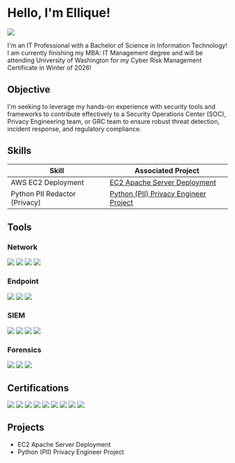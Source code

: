 # Hello, I'm Ellique!
<a href="https://linkedin.com/in/ellique"><img src="https://img.shields.io/badge/-LinkedIn-0072b1?&style=for-the-badge&logo=linkedin&logoColor=white" /></a>



I'm an IT Professional with a Bachelor of Science in Information Technology!
I am currently finishing my MBA: IT Management degree and will be attending University of Washington for my Cyber Risk Management Certificate in Winter of 2026!

## Objective


I'm seeking to leverage my hands-on experience with security tools and frameworks to contribute effectively to a Security Operations Center (SOC), Privacy Engineering team, or GRC team to ensure robust threat detection, incident response, and regulatory compliance.

## Skills


| Skill                                         | Associated Project         |
|-----------------------------------------------|----------------------------|
| AWS EC2 Deployment                            | <a href="https://github.com/3llique/EC2-Project/blob/ebda43d0520639448d338f0e75537737c7a07915/README.md">EC2 Apache Server Deployment</a>|
| Python PII Redactor (Privacy)                 | <a href="https://github.com/3llique/Pii_Redactor/blob/main/PII_Redactor.py"> Python (PII) Privacy Engineer Project</a>|


## Tools

### Network
<div>
    <img src="https://img.shields.io/badge/-Wireshark-1679A7?&style=for-the-badge&logo=Wireshark&logoColor=white" />
    <img src="https://img.shields.io/badge/-Suricata-EF3B2D?&style=for-the-badge&logo=Suricata&logoColor=white" />
    <img src="https://img.shields.io/badge/-Zeek-777BB4?&style=for-the-badge&logo=Zeek&logoColor=white" />
  <img src="https://img.shields.io/badge/-TheHive-FF6F00?&style=for-the-badge&logoColor=white" />

</div>

### Endpoint
<div>
    <img src="https://img.shields.io/badge/-Microsoft_Defender_for_Endpoint-00A4EF?&style=for-the-badge&logo=Microsoft&logoColor=white" />
    <img src="https://img.shields.io/badge/-Velociraptor-4B275F?&style=for-the-badge&logo=Velociraptor&logoColor=white" />
  <img src="https://img.shields.io/badge/-KAPE-800000?&style=for-the-badge&logoColor=white" />

</div>

### SIEM
<div>
    <img src="https://img.shields.io/badge/-Microsoft_Sentinel-0078D4?&style=for-the-badge&logo=Microsoft&logoColor=white" />
    <img src="https://img.shields.io/badge/-Splunk-000000?&style=for-the-badge&logo=Splunk&logoColor=white" />
    <img src="https://img.shields.io/badge/-Elastic-005571?&style=for-the-badge&logo=Elastic&logoColor=white" />
  <img src="https://img.shields.io/badge/-DeepBlueCLI-1E90FF?&style=for-the-badge&logoColor=white" />
</div>

### Forensics
<div>
   <img src="https://img.shields.io/badge/-ExifTool-2F4F4F?&style=for-the-badge&logoColor=white" />
   <img src="https://img.shields.io/badge/-FTK%20Imager-8B0000?&style=for-the-badge&logoColor=white" />
   <img src="https://img.shields.io/badge/-Autopsy%20Workbench-4B0082?&style=for-the-badge&logoColor=white" />
</div>

## Certifications
<div>
<img src="https://img.shields.io/badge/-CISSP-006400?&style=for-the-badge&logoColor=white" />
<img src="https://img.shields.io/badge/-CompTIA%20CySA%2B-FECD1A?&style=for-the-badge&logoColor=white" />
<img src="https://img.shields.io/badge/-Security%20Blue%20Team%20Level%201-1E90FF?&style=for-the-badge&logoColor=white" />
<img src="https://img.shields.io/badge/-Security%2B-FF0000?&style=for-the-badge&logo=CompTIA&logoColor=white" />
<img src="https://img.shields.io/badge/-LPI%20Linux%20Essentials-2C3E50?&style=for-the-badge&logoColor=white" />
<img src="https://img.shields.io/badge/-AWS%20Cloud%20Practitioner-FF9900?&style=for-the-badge&logoColor=white" />
<img src="https://img.shields.io/badge/-ITIL-802F74?&style=for-the-badge&logoColor=white" />
<img src="https://img.shields.io/badge/-CompTIA%20Network%2B-00758F?&style=for-the-badge&logoColor=white" />
<img src="https://img.shields.io/badge/-CompTIA%20A%2B-E52C20?&style=for-the-badge&logoColor=white" />


</div>

## Projects
- EC2 Apache Server Deployment
- Python (PII) Privacy Engineer Project
